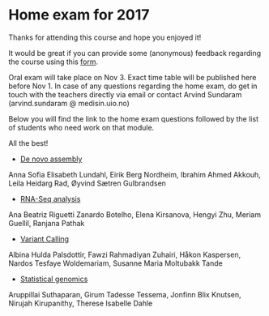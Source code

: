 # Home exam for 2017

Thanks for attending this course and hope you enjoyed it!

It would be great if you can provide some (anonymous) feedback regarding the course using this [form](https://skjema.uio.no/88320).

Oral exam will take place on Nov 3. Exact time table will be published here before Nov 1.
In case of any questions regarding the home exam, do get in touch with the teachers directly via email or contact Arvind Sundaram (arvind.sundaram @ medisin.uio.no)

Below you will find the link to the home exam questions followed by the list of students who need work on that module.

All the best!

* [De novo assembly]()

Anna Sofia Elisabeth Lundahl, Eirik Berg Nordheim, Ibrahim Ahmed Akkouh,  Leila Heidarg Rad, Øyvind Sætren Gulbrandsen  


* [RNA-Seq analysis](https://github.com/lexnederbragt/INF-BIOx121/raw/2017/misc/RNAseq_home_exam_2017.pdf)  

Ana Beatriz Riguetti Zanardo Botelho, Elena Kirsanova, Hengyi Zhu, Meriam Guellil, Ranjana Pathak  

* [Variant Calling]() 

Albina Hulda Palsdottir, Fawzi Rahmadiyan Zuhairi, Håkon Kaspersen, Nardos Tesfaye Woldemariam, Susanne Maria Moltubakk Tande  

* [Statistical genomics]()  

Aruppillai Suthaparan, Girum Tadesse Tessema, Jonfinn Blix Knutsen, Nirujah Kirupanithy, Therese Isabelle Dahle  
